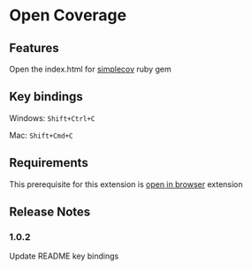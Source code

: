 # Open Coverage

## Features

Open the index.html for [simplecov](https://github.com/simplecov-ruby/simplecov) ruby gem

## Key bindings

Windows: `Shift+Ctrl+C`

Mac: `Shift+Cmd+C`

## Requirements

This prerequisite for this extension is [open in browser](https://marketplace.visualstudio.com/items?itemName=techer.open-in-browser) extension


## Release Notes

### 1.0.2

Update README key bindings
